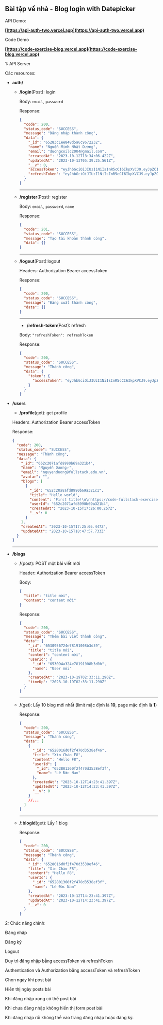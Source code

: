 ## Bài tập về nhà - Blog login with Datepicker

API Demo:

**[https://api-auth-two.vercel.app](https://api-auth-two.vercel.app)**

Code Demo

**[https://code-exercise-blog.vercel.app](https://code-exercise-blog.vercel.app)**

1: API Server

Các resources:

- **auth/**

  - **/login**(Post): login

    Body: `email`, `password`

    Response:

    ```json
    {
      "code": 200,
      "status_code": "SUCCESS",
      "message": "Đăng nhập thành công",
      "data": {
        "_id": "65283c1ee848d5a6c9672232",
        "name": "Nguễn Minh Nhật Dương",
        "email": "duongcoilc2004@gmail.com",
        "createdAt": "2023-10-12T18:34:06.422Z",
        "updatedAt": "2023-10-13T05:39:25.561Z",
        "__v": 0,
        "accessToken": "eyJhbGciOiJIUzI1NiIsInR5cCI6IkpXVCJ9.eyJpZCI6IjY1MjgzYzFlZTg0OGQ1YTZjOTY3MjIzMiIsImlhdCI6MTY5NzE3NjUxNCwiZXhwIjoxNjk3MTgwMTE0fQ.FmUqGebAYDpsAp2UQ_hVPZlld3qVgltL8Tog17yZTMI",
        "refreshToken": "eyJhbGciOiJIUzI1NiIsInR5cCI6IkpXVCJ9.eyJpZCI6IjY1MjgzYzFlZTg0OGQ1YTZjOTY3MjIzMiIsImlhdCI6MTY5NzE3NjUxNCwiZXhwIjoxNjk3MjYyOTE0fQ.VW3v8O7u1yN2zZ0OqM8E00INHXuG47z9mjzbBbprayg"
      }
    }
    ```

    ***

  - **/register**(Post): register

    Body: `email`, `password`, `name`

    Response:

    ```json
    {
      "code": 201,
      "status_code": "SUCCESS",
      "message": "Tạo tài khoản thành công",
      "data": {}
    }
    ```

    ***

  - **/logout**(Post):logout

    Headers: Authorization Bearer accessToken

    Response:

    ```json
    {
      "code": 200,
      "status_code": "SUCCESS",
      "message": "Đăng xuất thành công",
      "data": {}
    }
    ```

    ***

    - **/refresh-token**(Post): refresh

    Body: `"refreshToken": refreshToken`

    Response:

    ```json
    {
      "code": 200,
      "status_code": "SUCCESS",
      "message": "Thành công",
      "data": {
        "token": {
          "accessToken": "eyJhbGciOiJIUzI1NiIsInR5cCI6IkpXVCJ9.eyJpZCI6IjY1MjgzYzFlZTg0OGQ1YTZjOTY3MjIzMiIsImlhdCI6MTY5NzE3Njg3MCwiZXhwIjoxNjk3MTgwNDcwfQ.mRKnrXwSKk9GJmCbx88h4ruknoo4o_w_o02BXkp-Qfk"
        }
      }
    }
    ```

- **/users**

  - **/profile**(get): get profile

  Headers: Authorization Bearer accessToken

  Response:

  ```json
  {
    "code": 200,
    "status_code": "SUCCESS",
    "message": "Thành công",
    "data": {
      "_id": "652c2071afd8990b69a321b4",
      "name": "Nguyễn Dương✅",
      "email": "nguyenduong@fullstack.edu.vn",
      "avatar": "",
      "blogs": [
        {
          "_id": "652c20a8afd8990b69a321c1",
          "title": "Hello world",
          "content": "First title!\n\nhttps://code-fullstack-exercise37.vercel.app\n\ndocument.write('1')",
          "userId": "652c2071afd8990b69a321b4",
          "createdAt": "2023-10-15T17:26:00.257Z",
          "__v": 0
        }
      ],
      "createdAt": "2023-10-15T17:25:05.447Z",
      "updatedAt": "2023-10-15T18:47:57.733Z"
    }
  }
  ```

  ***

- **/blogs**

  - **/**(post): POST một bài viết mới

    Header: Authorization Bearer accessToken

    Body:

    ```json
    {
      "title": "title mới",
      "content": "content mới"
    }
    ```

    Response:

    ```json
    {
      "code": 200,
      "status_code": "SUCCESS",
      "message": "Thêm bài viết thành công",
      "data": {
        "_id": "6530956724e78191008b3d39",
        "title": "title mới",
        "content": "content mới",
        "userId": {
          "_id": "653094a324e78191008b3d0b",
          "name": "User mới"
        },
        "createdAt": "2023-10-19T02:33:11.290Z",
        "timeUp": "2023-10-19T02:33:11.290Z"
      }
    }
    ```

    ***

  - **/**(get): Lấy 10 blog mới nhất (limit mặc định là **10**, page mặc định là **1**)

    Response:

    ```json
    {
      "code": 200,
      "status_code": "SUCCESS",
      "message": "Thành công",
      "data": [
        {
          "_id": "6528016d0f2f470d3538ef46",
          "title": "Xin Chào F8",
          "content": "Hello F8",
          "userId": {
            "_id": "652801360f2f470d3538ef3f",
            "name": "Lê Đức Nam"
          },
          "createdAt": "2023-10-12T14:23:41.397Z",
          "updatedAt": "2023-10-12T14:23:41.397Z",
          "__v": 0
        }
        //...
      ]
    }
    ```

    ***

  - **/:blogId**(get): Lấy 1 blog

    Response:

    ```json
    {
      "code": 200,
      "status_code": "SUCCESS",
      "message": "Thành công",
      "data": {
        "_id": "6528016d0f2f470d3538ef46",
        "title": "Xin Chào F8",
        "content": "Hello F8",
        "userId": {
          "_id": "652801360f2f470d3538ef3f",
          "name": "Lê Đức Nam"
        },
        "createdAt": "2023-10-12T14:23:41.397Z",
        "updatedAt": "2023-10-12T14:23:41.397Z",
        "__v": 0
      }
    }
    ```

2: Chức năng chính:

Đăng nhập

Đăng ký

Logout

Duy trì đăng nhập bằng accessToken và refreshToken

Authentication và Authorization bằng accessToken và refreshToken

Chọn ngày khi post bài

Hiển thị ngày posts bài

Khi đăng nhập xong có thể post bài

Khi chưa đăng nhập không hiển thị form post bài

Khi đăng nhập rồi không thể vào trang đăng nhập hoặc đăng ký.

